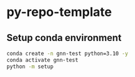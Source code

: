 # py-repo-template

## Setup conda environment
```bash
conda create -n gnn-test python=3.10 -y
conda activate gnn-test
python -m setup
```
